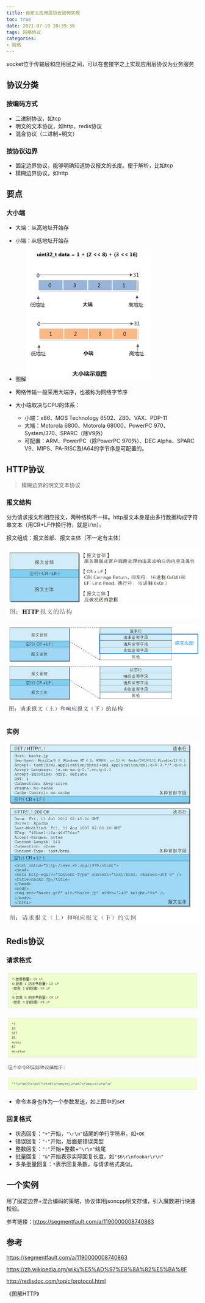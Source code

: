 ```yaml
---
title: 自定义应用层协议如何实现
toc: true
date: 2021-07-19 20:39:39
tags: 网络协议
categories:
- 网络
---
```


socket位于传输层和应用层之间，可以在套接字之上实现应用层协议为业务服务

<!--more-->

## 协议分类

### 按编码方式

* 二进制协议，如tcp
* 明文的文本协议，如http，redis协议
* 混合协议（二进制+明文）

### 按协议边界

* 固定边界协议，能够明确知道协议报文的长度。便于解析，比如tcp
* 模糊边界协议，如http

## 要点

### 大小端

* 大端：从高地址开始存
* 小端：从低地址开始存
* 图解![image-20210719204530764](自定义应用层协议如何实现/image-20210719204530764.png)

* 网络传输一般采用大端序，也被称为网络字节序

* 大小端取决与CPU的体系：
  * 小端：x86、MOS Technology 6502、Z80、VAX、PDP-11
  * 大端：Motorola 6800、Motorola 68000、PowerPC 970、System/370、SPARC（除V9外）
  * 可配置：ARM、PowerPC（除PowerPC 970外）、DEC Alpha、SPARC V9、MIPS、PA-RISC及IA64的字节序是可配置的。

## HTTP协议

> 模糊边界的明文文本协议

### 报文结构

分为请求报文和相应报文，两种结构不一样。http报文本身是由多行数据构成字符串文本（用CR+LF作换行符，就是\r\n）。

报文组成：报文首部、报文主体（不一定有主体）

![image-20210719210712593](自定义应用层协议如何实现/image-20210719210712593.png)



![image-20210720122822164](自定义应用层协议如何实现/image-20210720122822164.png)

### 实例

![image-20210719210829112](自定义应用层协议如何实现/image-20210719210829112.png)

## Redis协议

### 请求格式

![image-20210720124620191](自定义应用层协议如何实现/image-20210720124620191.png)

![image-20210720124630380](自定义应用层协议如何实现/image-20210720124630380.png)

* 命令本身也作为一个参数发送，如上图中的set

### 回复格式

* 状态回复：`"+"`开始，`"\r\n"`结尾的单行字符串，如`+OK`
* 错误回复：`"-"`开始，后面是错误类型
* 整数回复：`":"`开始+整数+`"\r\n"`结尾
* 批量回复：`"&"`开始表示实际回复长度，如`"$6\r\nfoobar\r\n"`
* 多条批量回复：`*`表示回复条数，与请求格式类似。

## 一个实例

用了固定边界+混合编码的策略，协议体用jsoncpp明文存储，引入魔数进行快速校验。

参考链接：https://segmentfault.com/a/1190000008740863



## 参考

https://segmentfault.com/a/1190000008740863

https://zh.wikipedia.org/wiki/%E5%AD%97%E8%8A%82%E5%BA%8F

http://redisdoc.com/topic/protocol.html

《图解HTTP》
